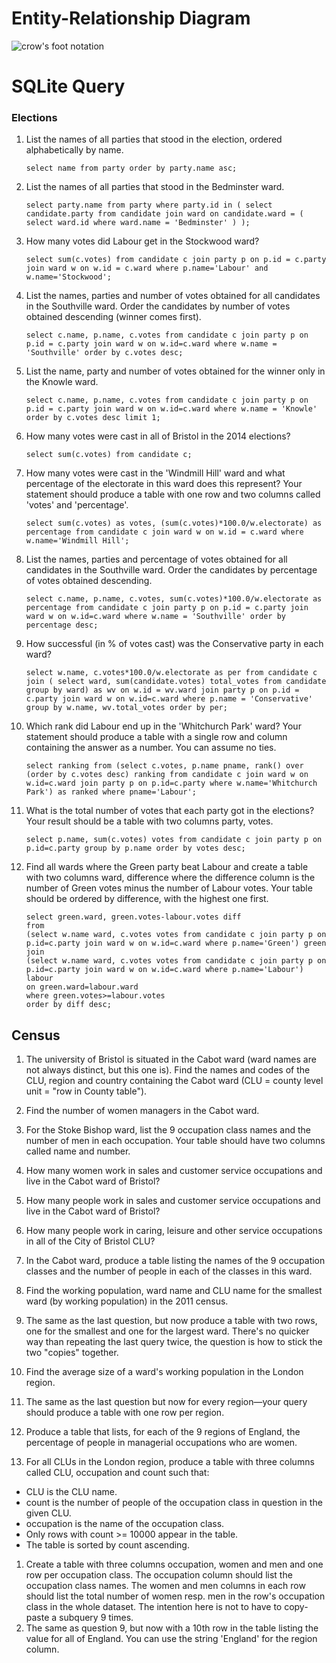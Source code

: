 # Entity-Relationship Diagram

![crow's foot notation](https://www.softwareideas.net/i/DirectImage/1859/crow-s-foot-notation)

# SQLite Query

### Elections

1. List the names of all parties that stood in the election, ordered alphabetically by name.

   ```
   select name from party order by party.name asc;
   ```

2. List the names of all parties that stood in the Bedminster ward.

   ```
   select party.name from party where party.id in ( select candidate.party from candidate join ward on candidate.ward = ( select ward.id where ward.name = 'Bedminster' ) );
   ```

3. How many votes did Labour get in the Stockwood ward?

   ```
   select sum(c.votes) from candidate c join party p on p.id = c.party join ward w on w.id = c.ward where p.name='Labour' and w.name='Stockwood';
   ```

4. List the names, parties and number of votes obtained for all candidates in the Southville ward. Order the candidates by number of votes obtained descending (winner comes first).

   ```
   select c.name, p.name, c.votes from candidate c join party p on p.id = c.party join ward w on w.id=c.ward where w.name = 'Southville' order by c.votes desc;
   ```

5. List the name, party and number of votes obtained for the winner only in the Knowle ward.

   ```
   select c.name, p.name, c.votes from candidate c join party p on p.id = c.party join ward w on w.id=c.ward where w.name = 'Knowle' order by c.votes desc limit 1;
   ```

1. How many votes were cast in all of Bristol in the 2014 elections?

   ```
   select sum(c.votes) from candidate c;
   ```

2. How many votes were cast in the 'Windmill Hill' ward and what percentage of the electorate in this ward does this represent? Your statement should produce a table with one row and two columns called 'votes' and 'percentage'.

   ```
   select sum(c.votes) as votes, (sum(c.votes)*100.0/w.electorate) as percentage from candidate c join ward w on w.id = c.ward where w.name='Windmill Hill';
   ```

3. List the names, parties and percentage of votes obtained for all candidates in the Southville ward. Order the candidates by percentage of votes obtained descending.

   ```
   select c.name, p.name, c.votes, sum(c.votes)*100.0/w.electorate as percentage from candidate c join party p on p.id = c.party join ward w on w.id=c.ward where w.name = 'Southville' order by percentage desc;
   ```

4. How successful (in % of votes cast) was the Conservative party in each ward?

   ```
   select w.name, c.votes*100.0/w.electorate as per from candidate c join ( select ward, sum(candidate.votes) total_votes from candidate group by ward) as wv on w.id = wv.ward join party p on p.id = c.party join ward w on w.id=c.ward where p.name = 'Conservative' group by w.name, wv.total_votes order by per;
   ```

5. Which rank did Labour end up in the 'Whitchurch Park' ward? Your statement should produce a table with a single row and column containing the answer as a number. You can assume no ties.

   ```
   select ranking from (select c.votes, p.name pname, rank() over (order by c.votes desc) ranking from candidate c join ward w on w.id=c.ward join party p on p.id=c.party where w.name='Whitchurch Park') as ranked where pname='Labour';
   ```

6. What is the total number of votes that each party got in the elections? Your result should be a table with two columns party, votes.

   ```
   select p.name, sum(c.votes) votes from candidate c join party p on p.id=c.party group by p.name order by votes desc;
   ```

7. Find all wards where the Green party beat Labour and create a table with two columns ward, difference where the difference column is the number of Green votes minus the number of Labour votes. Your table should be ordered by difference, with the highest one first.

   ```
   select green.ward, green.votes-labour.votes diff
   from
   (select w.name ward, c.votes votes from candidate c join party p on p.id=c.party join ward w on w.id=c.ward where p.name='Green') green
   join 
   (select w.name ward, c.votes votes from candidate c join party p on p.id=c.party join ward w on w.id=c.ward where p.name='Labour') labour
   on green.ward=labour.ward
   where green.votes>=labour.votes
   order by diff desc;
   ```

## Census

1. The university of Bristol is situated in the Cabot ward (ward names are not always distinct, but this one is). Find the names and codes of the CLU, region and country containing the Cabot ward (CLU = county level unit = "row in County table").
2. Find the number of women managers in the Cabot ward.
3. For the Stoke Bishop ward, list the 9 occupation class names and the number of men in each occupation. Your table should have two columns called name and number.

1. How many women work in sales and customer service occupations and live in the Cabot ward of Bristol?
2. How many people work in sales and customer service occupations and live in the Cabot ward of Bristol?
3. How many people work in caring, leisure and other service occupations in all of the City of Bristol CLU?
4. In the Cabot ward, produce a table listing the names of the 9 occupation classes and the number of people in each of the classes in this ward.
5. Find the working population, ward name and CLU name for the smallest ward (by working population) in the 2011 census.
6. The same as the last question, but now produce a table with two rows, one for the smallest and one for the largest ward. There's no quicker way than repeating the last query twice, the question is how to stick the two "copies" together.
7. Find the average size of a ward's working population in the London region.
8. The same as the last question but now for every region—your query should produce a table with one row per region.
9. Produce a table that lists, for each of the 9 regions of England, the percentage of people in managerial occupations who are women.
10. For all CLUs in the London region, produce a table with three columns called CLU, occupation and count such that:

- CLU is the CLU name.
- count is the number of people of the occupation class in question in the given CLU.
- occupation is the name of the occupation class.
- Only rows with count >= 10000 appear in the table.
- The table is sorted by count ascending.

1. Create a table with three columns occupation, women and men and one row per occupation class. The occupation column should list the occupation class names. The women and men columns in each row should list the total number of women resp. men in the row's occupation class in the whole dataset. The intention here is not to have to copy-paste a subquery 9 times.
2. The same as question 9, but now with a 10th row in the table listing the value for all of England. You can use the string 'England' for the region column.
